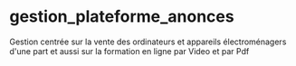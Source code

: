 # gestion_plateforme_anonces
Gestion centrée sur la vente des ordinateurs et appareils électroménagers d'une part et aussi sur la formation en ligne par Video et par Pdf
